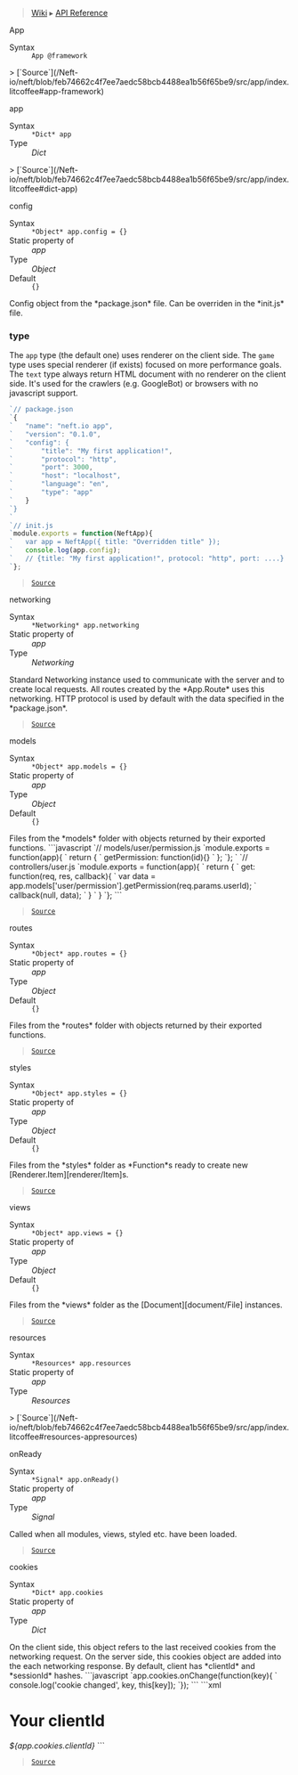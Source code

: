 > [Wiki](Home) ▸ [API Reference](API-Reference)

App
<dl><dt>Syntax</dt><dd><code>App @framework</code></dd></dl>
> [`Source`](/Neft-io/neft/blob/feb74662c4f7ee7aedc58bcb4488ea1b56f65be9/src/app/index.litcoffee#app-framework)

app
<dl><dt>Syntax</dt><dd><code>&#x2A;Dict&#x2A; app</code></dd><dt>Type</dt><dd><i>Dict</i></dd></dl>
> [`Source`](/Neft-io/neft/blob/feb74662c4f7ee7aedc58bcb4488ea1b56f65be9/src/app/index.litcoffee#dict-app)

config
<dl><dt>Syntax</dt><dd><code>&#x2A;Object&#x2A; app.config = {}</code></dd><dt>Static property of</dt><dd><i>app</i></dd><dt>Type</dt><dd><i>Object</i></dd><dt>Default</dt><dd><code>{}</code></dd></dl>
Config object from the *package.json* file.
Can be overriden in the *init.js* file.

### type

The `app` type (the default one) uses renderer on the client side.
The `game` type uses special renderer (if exists) focused on more performance goals.
The `text` type always return HTML document with no renderer on the client side.
It's used for the crawlers (e.g. GoogleBot) or browsers with no javascript support.
```javascript
`// package.json
`{
`   "name": "neft.io app",
`   "version": "0.1.0",
`   "config": {
`       "title": "My first application!",
`       "protocol": "http",
`       "port": 3000,
`       "host": "localhost",
`       "language": "en",
`       "type": "app"
`   }
`}
`
`// init.js
`module.exports = function(NeftApp){
`   var app = NeftApp({ title: "Overridden title" });
`   console.log(app.config);
`   // {title: "My first application!", protocol: "http", port: ....}
`};
```

> [`Source`](/Neft-io/neft/blob/feb74662c4f7ee7aedc58bcb4488ea1b56f65be9/src/app/index.litcoffee#type)

networking
<dl><dt>Syntax</dt><dd><code>&#x2A;Networking&#x2A; app.networking</code></dd><dt>Static property of</dt><dd><i>app</i></dd><dt>Type</dt><dd><i>Networking</i></dd></dl>
Standard Networking instance used to communicate
with the server and to create local requests.
All routes created by the *App.Route* uses this networking.
HTTP protocol is used by default with the data specified in the *package.json*.

> [`Source`](/Neft-io/neft/blob/feb74662c4f7ee7aedc58bcb4488ea1b56f65be9/src/app/index.litcoffee#networking-appnetworking)

models
<dl><dt>Syntax</dt><dd><code>&#x2A;Object&#x2A; app.models = {}</code></dd><dt>Static property of</dt><dd><i>app</i></dd><dt>Type</dt><dd><i>Object</i></dd><dt>Default</dt><dd><code>{}</code></dd></dl>
Files from the *models* folder with objects returned by their exported functions.
```javascript
`// models/user/permission.js
`module.exports = function(app){
`   return {
`       getPermission: function(id){}
`   };
`};
`
`// controllers/user.js
`module.exports = function(app){
`   return {
`       get: function(req, res, callback){
`           var data = app.models['user/permission'].getPermission(req.params.userId);
`           callback(null, data);
`       }
`   }
`};
```

> [`Source`](/Neft-io/neft/blob/feb74662c4f7ee7aedc58bcb4488ea1b56f65be9/src/app/index.litcoffee#object-appmodels--)

routes
<dl><dt>Syntax</dt><dd><code>&#x2A;Object&#x2A; app.routes = {}</code></dd><dt>Static property of</dt><dd><i>app</i></dd><dt>Type</dt><dd><i>Object</i></dd><dt>Default</dt><dd><code>{}</code></dd></dl>
Files from the *routes* folder with objects returned by their exported functions.

> [`Source`](/Neft-io/neft/blob/feb74662c4f7ee7aedc58bcb4488ea1b56f65be9/src/app/index.litcoffee#object-approutes--)

styles
<dl><dt>Syntax</dt><dd><code>&#x2A;Object&#x2A; app.styles = {}</code></dd><dt>Static property of</dt><dd><i>app</i></dd><dt>Type</dt><dd><i>Object</i></dd><dt>Default</dt><dd><code>{}</code></dd></dl>
Files from the *styles* folder as *Function*s
ready to create new [Renderer.Item][renderer/Item]s.

> [`Source`](/Neft-io/neft/blob/feb74662c4f7ee7aedc58bcb4488ea1b56f65be9/src/app/index.litcoffee#object-appstyles--)

views
<dl><dt>Syntax</dt><dd><code>&#x2A;Object&#x2A; app.views = {}</code></dd><dt>Static property of</dt><dd><i>app</i></dd><dt>Type</dt><dd><i>Object</i></dd><dt>Default</dt><dd><code>{}</code></dd></dl>
Files from the *views* folder as the [Document][document/File] instances.

> [`Source`](/Neft-io/neft/blob/feb74662c4f7ee7aedc58bcb4488ea1b56f65be9/src/app/index.litcoffee#object-appviews--)

resources
<dl><dt>Syntax</dt><dd><code>&#x2A;Resources&#x2A; app.resources</code></dd><dt>Static property of</dt><dd><i>app</i></dd><dt>Type</dt><dd><i>Resources</i></dd></dl>
> [`Source`](/Neft-io/neft/blob/feb74662c4f7ee7aedc58bcb4488ea1b56f65be9/src/app/index.litcoffee#resources-appresources)

onReady
<dl><dt>Syntax</dt><dd><code>&#x2A;Signal&#x2A; app.onReady()</code></dd><dt>Static property of</dt><dd><i>app</i></dd><dt>Type</dt><dd><i>Signal</i></dd></dl>
Called when all modules, views, styled etc. have been loaded.

> [`Source`](/Neft-io/neft/blob/feb74662c4f7ee7aedc58bcb4488ea1b56f65be9/src/app/index.litcoffee#signal-apponready)

cookies
<dl><dt>Syntax</dt><dd><code>&#x2A;Dict&#x2A; app.cookies</code></dd><dt>Static property of</dt><dd><i>app</i></dd><dt>Type</dt><dd><i>Dict</i></dd></dl>
On the client side, this object refers to the last received cookies
from the networking request.
On the server side, this cookies object are added into the each networking response.
By default, client has *clientId* and *sessionId* hashes.
```javascript
`app.cookies.onChange(function(key){
`   console.log('cookie changed', key, this[key]);
`});
```
```xml
<h1>Your clientId</h1>
<em>${app.cookies.clientId}</em>
```

> [`Source`](/Neft-io/neft/blob/feb74662c4f7ee7aedc58bcb4488ea1b56f65be9/src/app/index.litcoffee#dict-appcookies)

